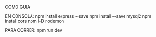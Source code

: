 COMO GUIA

   EN CONSOLA:
     npm install express --save
     npm install --save mysql2
     npm install cors
     npm i-D nodemon

PARA CORRER:
    npm run dev
